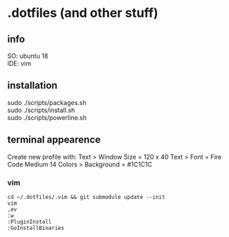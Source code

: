 # .dotfiles (and other stuff)

## info
SO: ubuntu 18  
IDE: vim  

## installation
sudo ./scripts/packages.sh  
sudo ./scripts/install.sh  
sudo ./scripts/powerline.sh  

## terminal appearence
Create new profile with:
Text > Window Size = 120 x 40
Text > Font = Fire Code Medium 14
Colors > Background = #1C1C1C


### vim
```
cd ~/.dotfiles/.vim && git submodule update --init  
vim  
,ev  
:w  
:PluginInstall  
:GoInstallBinaries  
```
